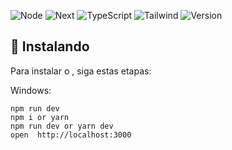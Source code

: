 

![Node](https://img.shields.io/badge/Node.js-43853D?style=for-the-badge&logo=node.js&logoColor=white)
![Next](https://img.shields.io/badge/Next-20232A?style=for-the-badge&logo=react&logoColor=61DAFB)
![TypeScript](https://img.shields.io/badge/TypeScript-007ACC?style=for-the-badge&logo=typescript&logoColor=white)
![Tailwind](https://img.shields.io/badge/Tailwind_CSS-38B2AC?style=for-the-badge&logo=tailwind-css&logoColor=white)
![Version](https://img.shields.io/badge/V0.1-100000?style=for-the-badge&logo=github&logoColor=white)


## 🚀 Instalando <Carbon Calc>

Para instalar o <Carbon Calc>, siga estas etapas:

Windows:

```
npm run dev
npm i or yarn
npm run dev or yarn dev
open  http://localhost:3000
```



